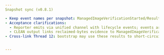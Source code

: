 ```yaml
---
Snapshot sync (v0.8.1)

- Keep event names per snapshot: ManagedImageVerificationStarted/Result and ManagedImageProfileApplied/Result.
- Acceptance clarifications:
  - Reporter emits via unified channel with lifecycle events; events are durable and appear in per‑VM or image‑scoped logs.
  - CLEAN output links reclaimed‑bytes evidence to ManagedImageVerificationResult entries (image id/path + timestamp) when available.
- Cross‑link Thread 12: bootstrap may use these results to short‑circuit when profile already applied and hashes match.


---
```


